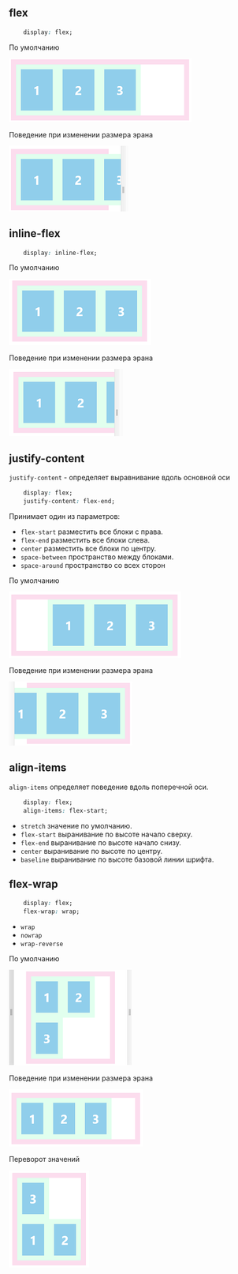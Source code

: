 ## flex


```css
    display: flex;
```

По умолчанию 

![](https://github.com/dedmosay/CSS-blog/blob/master/1.path/16.FLEXBOX/image/flex%20full.jpg)

Поведение при изменении размера эрана 

![](https://github.com/dedmosay/CSS-blog/blob/master/1.path/16.FLEXBOX/image/flex.jpg)

## inline-flex

```css
    display: inline-flex;
```

По умолчанию 

![](https://github.com/dedmosay/CSS-blog/blob/master/1.path/16.FLEXBOX/image/inline-flex%20full.jpg)

Поведение при изменении размера эрана 

![](https://github.com/dedmosay/CSS-blog/blob/master/1.path/16.FLEXBOX/image/inline-flex.jpg)

## justify-content



```justify-content``` - определяет выравнивание вдоль основной оси

```css
    display: flex;
    justify-content: flex-end;
```

Принимает один из параметров:
- ```flex-start``` разместить все блоки с права.
- ```flex-end``` разместить все блоки слева.
- ```center``` разместить все блоки по центру.
- ```space-between``` пространство между блоками.
- ```space-around``` пространство со всех сторон




По умолчанию 

![](https://github.com/dedmosay/CSS-blog/blob/master/1.path/16.FLEXBOX/image/justify-content%20full.jpg)

Поведение при изменении размера эрана

![](https://github.com/dedmosay/CSS-blog/blob/master/1.path/16.FLEXBOX/image/justify-content.jpg)
## align-items

```align-items``` определяет поведение вдоль поперечной оси.

```css
    display: flex;
    align-items: flex-start;
```

- ```stretch``` значение по умолчанию.
- ```flex-start``` выранивание по высоте начало сверху.
- ```flex-end``` выранивание по высоте начало снизу.
- ```center``` выранивание по высоте по центру.
- ```baseline``` выранивание по высоте базовой линии шрифта.



## flex-wrap


```css
    display: flex;
    flex-wrap: wrap;
```

- ```wrap``` 
- ```nowrap``` 
- ```wrap-reverse``` 


По умолчанию 

![](https://github.com/dedmosay/CSS-blog/blob/master/1.path/16.FLEXBOX/image/flex-wrap%20full.jpg)

Поведение при изменении размера эрана 

![](https://github.com/dedmosay/CSS-blog/blob/master/1.path/16.FLEXBOX/image/flex-wrap.jpg)


Переворот значений 

![](https://github.com/dedmosay/CSS-blog/blob/master/1.path/16.FLEXBOX/image/flex-wrap-reverse.jpg)


